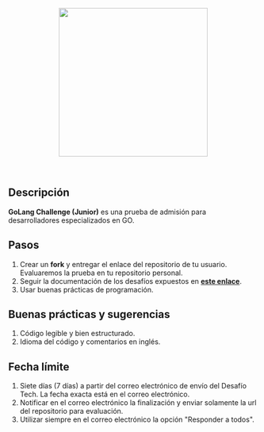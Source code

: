 <p align="center">
  <a href='https://weremote.net'>
    <img src="https://weremote.net/wp-content/uploads/2021/04/Logo-WR.svg" width="300" />
  </a>
</p>
<br />

## Descripción
**GoLang Challenge (Junior)** es una prueba de admisión para desarrolladores especializados en GO.

## Pasos
1. Crear un **fork** y entregar el enlace del repositorio de tu usuario. Evaluaremos la prueba en tu repositorio personal.
2. Seguir la documentación de los desafíos expuestos en **[este enlace](https://mcontigo.notion.site/Go-backend-developer-Junior-1fd0938942314bba8d0778c59f88898b)**.
3. Usar buenas prácticas de programación.

## Buenas prácticas y sugerencias
1. Código legible y bien estructurado.
2. Idioma del código y comentarios en inglés.

## Fecha límite
1. Siete días (7 días) a partir del correo electrónico de envío del Desafío Tech. La fecha exacta está en el correo electrónico.
2. Notificar en el correo electrónico la finalización y enviar solamente la url del repositorio para evaluación.
3. Utilizar siempre en el correo electrónico la opción "Responder a todos".
